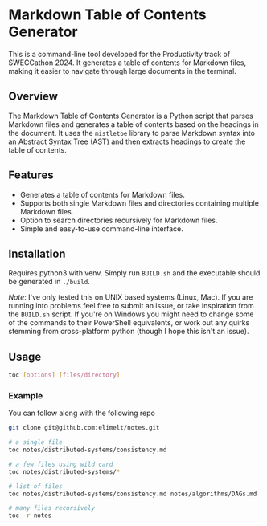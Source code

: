 # Markdown Table of Contents Generator

This is a command-line tool developed for the Productivity track of SWECCathon 2024. It generates a table of contents for Markdown files, making it easier to navigate through large documents in the terminal.

## Overview

The Markdown Table of Contents Generator is a Python script that parses Markdown files and generates a table of contents based on the headings in the document. It uses the `mistletoe` library to parse Markdown syntax into an Abstract Syntax Tree (AST) and then extracts headings to create the table of contents.

## Features

- Generates a table of contents for Markdown files.
- Supports both single Markdown files and directories containing multiple Markdown files.
- Option to search directories recursively for Markdown files.
- Simple and easy-to-use command-line interface.

## Installation

Requires python3 with venv. Simply run `BUILD.sh` and the executable should be generated in `./build`.

*Note*: I've only tested this on UNIX based systems (Linux, Mac). If you are running into problems feel free to submit an issue, or take inspiration from the `BUILD.sh` script. If you're on Windows you might need to change some of the commands to their PowerShell equivalents, or work out any quirks stemming from cross-platform python (though I hope this isn't an issue).

## Usage

```bash
toc [options] [files/directory]
```

### Example

You can follow along with the following repo

```bash
git clone git@github.com:elimelt/notes.git
```

```bash
# a single file
toc notes/distributed-systems/consistency.md

# a few files using wild card
toc notes/distributed-systems/*

# list of files
toc notes/distributed-systems/consistency.md notes/algorithms/DAGs.md

# many files recursively
toc -r notes
```



